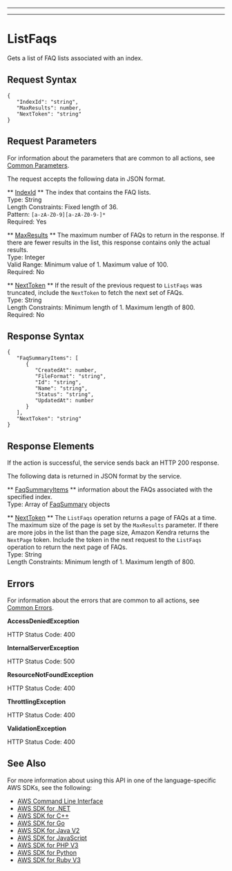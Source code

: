 --------

--------

# ListFaqs<a name="API_ListFaqs"></a>

Gets a list of FAQ lists associated with an index\.

## Request Syntax<a name="API_ListFaqs_RequestSyntax"></a>

```
{
   "IndexId": "string",
   "MaxResults": number,
   "NextToken": "string"
}
```

## Request Parameters<a name="API_ListFaqs_RequestParameters"></a>

For information about the parameters that are common to all actions, see [Common Parameters](CommonParameters.md)\.

The request accepts the following data in JSON format\.

 ** [IndexId](#API_ListFaqs_RequestSyntax) **   <a name="Kendra-ListFaqs-request-IndexId"></a>
The index that contains the FAQ lists\.  
Type: String  
Length Constraints: Fixed length of 36\.  
Pattern: `[a-zA-Z0-9][a-zA-Z0-9-]*`   
Required: Yes

 ** [MaxResults](#API_ListFaqs_RequestSyntax) **   <a name="Kendra-ListFaqs-request-MaxResults"></a>
The maximum number of FAQs to return in the response\. If there are fewer results in the list, this response contains only the actual results\.  
Type: Integer  
Valid Range: Minimum value of 1\. Maximum value of 100\.  
Required: No

 ** [NextToken](#API_ListFaqs_RequestSyntax) **   <a name="Kendra-ListFaqs-request-NextToken"></a>
If the result of the previous request to `ListFaqs` was truncated, include the `NextToken` to fetch the next set of FAQs\.  
Type: String  
Length Constraints: Minimum length of 1\. Maximum length of 800\.  
Required: No

## Response Syntax<a name="API_ListFaqs_ResponseSyntax"></a>

```
{
   "FaqSummaryItems": [ 
      { 
         "CreatedAt": number,
         "FileFormat": "string",
         "Id": "string",
         "Name": "string",
         "Status": "string",
         "UpdatedAt": number
      }
   ],
   "NextToken": "string"
}
```

## Response Elements<a name="API_ListFaqs_ResponseElements"></a>

If the action is successful, the service sends back an HTTP 200 response\.

The following data is returned in JSON format by the service\.

 ** [FaqSummaryItems](#API_ListFaqs_ResponseSyntax) **   <a name="Kendra-ListFaqs-response-FaqSummaryItems"></a>
information about the FAQs associated with the specified index\.  
Type: Array of [FaqSummary](API_FaqSummary.md) objects

 ** [NextToken](#API_ListFaqs_ResponseSyntax) **   <a name="Kendra-ListFaqs-response-NextToken"></a>
The `ListFaqs` operation returns a page of FAQs at a time\. The maximum size of the page is set by the `MaxResults` parameter\. If there are more jobs in the list than the page size, Amazon Kendra returns the `NextPage` token\. Include the token in the next request to the `ListFaqs` operation to return the next page of FAQs\.  
Type: String  
Length Constraints: Minimum length of 1\. Maximum length of 800\.

## Errors<a name="API_ListFaqs_Errors"></a>

For information about the errors that are common to all actions, see [Common Errors](CommonErrors.md)\.

 **AccessDeniedException**   
  
HTTP Status Code: 400

 **InternalServerException**   
  
HTTP Status Code: 500

 **ResourceNotFoundException**   
  
HTTP Status Code: 400

 **ThrottlingException**   
  
HTTP Status Code: 400

 **ValidationException**   
  
HTTP Status Code: 400

## See Also<a name="API_ListFaqs_SeeAlso"></a>

For more information about using this API in one of the language\-specific AWS SDKs, see the following:
+  [AWS Command Line Interface](https://docs.aws.amazon.com/goto/aws-cli/kendra-2019-02-03/ListFaqs) 
+  [AWS SDK for \.NET](https://docs.aws.amazon.com/goto/DotNetSDKV3/kendra-2019-02-03/ListFaqs) 
+  [AWS SDK for C\+\+](https://docs.aws.amazon.com/goto/SdkForCpp/kendra-2019-02-03/ListFaqs) 
+  [AWS SDK for Go](https://docs.aws.amazon.com/goto/SdkForGoV1/kendra-2019-02-03/ListFaqs) 
+  [AWS SDK for Java V2](https://docs.aws.amazon.com/goto/SdkForJavaV2/kendra-2019-02-03/ListFaqs) 
+  [AWS SDK for JavaScript](https://docs.aws.amazon.com/goto/AWSJavaScriptSDK/kendra-2019-02-03/ListFaqs) 
+  [AWS SDK for PHP V3](https://docs.aws.amazon.com/goto/SdkForPHPV3/kendra-2019-02-03/ListFaqs) 
+  [AWS SDK for Python](https://docs.aws.amazon.com/goto/boto3/kendra-2019-02-03/ListFaqs) 
+  [AWS SDK for Ruby V3](https://docs.aws.amazon.com/goto/SdkForRubyV3/kendra-2019-02-03/ListFaqs) 